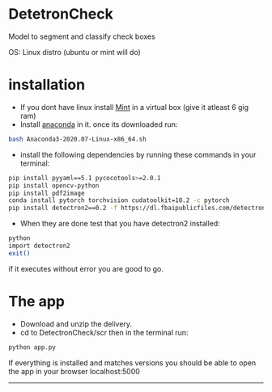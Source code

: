 # DetetronCheck
 Model to segment and classify check boxes

OS: Linux distro (ubuntu or mint will do)

# installation

* If you dont have linux install [Mint](https://www.linuxmint.com/download.php) in a virtual box (give it atleast 6 gig ram)
* Install [anaconda](https://repo.anaconda.com/archive/Anaconda3-2020.07-Linux-x86_64.sh) in it. once its downloaded run:
 
```bash
bash Anaconda3-2020.07-Linux-x86_64.sh
```
* install the following dependencies by running these commands in your terminal:
```bash
pip install pyyaml==5.1 pycocotools>=2.0.1
pip install opencv-python
pip install pdf2image
conda install pytorch torchvision cudatoolkit=10.2 -c pytorch
pip install detectron2==0.2 -f https://dl.fbaipublicfiles.com/detectron2/wheels/cu101/torch1.5/index.html
```

* When they are done test that you have detectron2 installed:
```bash
python
import detectron2
exit()
```
if it executes without error you are good to go.

# The app
* Download and unzip the delivery.
* cd to DetectronCheck/scr then in the terminal run:
```bash
python app.py
```

If everything is installed and matches versions you should be able to open the app in your browser localhost:5000

-----

